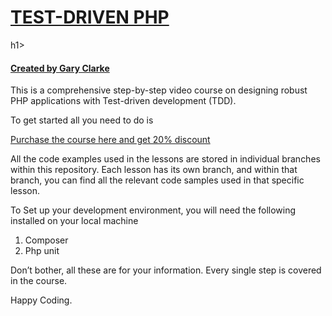 <h1><a href="https://garyclarketech.teachable.com/p/test-driven-php">TEST-DRIVEN PHP</a></h1>h1>

<h4><a href="https://www.youtube.com/@GaryClarkeTech">Created by Gary Clarke</a></h4>

This is a comprehensive step-by-step video course on designing robust PHP applications with Test-driven development (TDD).

To get started all you need to do is

<a href="https://garyclarketech.teachable.com/p/test-driven-php">Purchase the course here and get 20% discount</a>

All the code examples used in the lessons are stored in individual branches within this repository. Each lesson has its own branch, and within that branch, you can find all the relevant code samples used in that specific lesson.

To Set up your development environment, you will need the following installed on your local machine

1. Composer
2. Php unit

Don’t bother, all these are for your information. Every single step is covered in the course.

Happy Coding.
